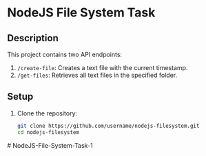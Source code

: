 # NodeJS File System Task

## Description

This project contains two API endpoints:
1. `/create-file`: Creates a text file with the current timestamp.
2. `/get-files`: Retrieves all text files in the specified folder.

## Setup

1. Clone the repository:
   ```bash
   git clone https://github.com/username/nodejs-filesystem.git
   cd nodejs-filesystem
#   N o d e J S - F i l e - S y s t e m - T a s k - 1  
 